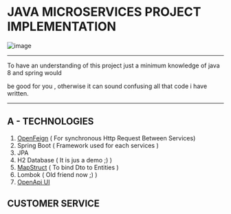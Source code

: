 # JAVA MICROSERVICES PROJECT IMPLEMENTATION

![image](https://flyingcdn-70a03e.b-cdn.net/wp-content/uploads/2019/01/java-microservices-architecture-by-example-01.png)

___

To have an understanding of this project just a minimum knowledge of java 8 and spring would

be good for you , otherwise it can sound confusing all that code i have written.

___

##  A - TECHNOLOGIES

1. [OpenFeign](https://mvnrepository.com/artifact/org.springframework.cloud/spring-cloud-starter-openfeign) ( For synchronous Http Request Between Services)
2. Spring Boot ( Framework used for each services )
3. JPA
4. H2 Database ( It is jus a demo ;) )
5. [MapStruct](https://mvnrepository.com/artifact/org.mapstruct/mapstruct) ( To bind Dto to Entities )
6. Lombok ( Old friend now ;) )
7. [OpenApi UI](https://mvnrepository.com/artifact/org.springdoc/springdoc-openapi-ui)



## CUSTOMER SERVICE
